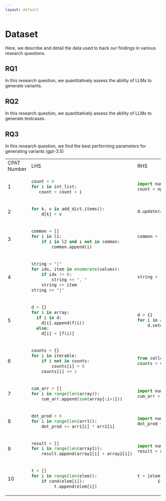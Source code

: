```yaml
---
layout: default
---
```


# Dataset
Here, we describe and detail the data used to 
back our findings in various research questions.

## RQ1
In this research question, we quantitatively
assess the ability of LLMs to generate variants.

## RQ2
In this research question, we quantitatively
assess the ability of LLMs to generate testcases.

## RQ3
In this research question, we find the best performing parameters
for generating variants (gpt-3.5)
<table>
    <tr>
        <td>CPAT Number</td>
        <td>LHS</td>
        <td>RHS</td>
        <td>Total Variants</td>
        <td>Correct Variants</td>
        <td>Useful Variants</td>
        <td>Applicable Variants</td>
    </tr>
    <tr>
<td>1</td>
<td>

```python
count = 0
for i in int_list:
   count = count + i
```

</td>
<td>

```python
import numpy as np
count = np.sum(int_list)
```

</td>
<td>1185</td>
<td>291</td>
<td>83</td>
<td>50</td>
    </tr>
    <tr>
<td>2</td>
<td>

```python
for k, v in add_dict.items():
    d[k] = v 
```

</td>
<td>

```python
d.update(add_dict)
```

</td>
<td>1201</td>
<td>478</td>
<td>119</td>
<td>110</td>
    </tr>
    <tr>
<td>3</td>
<td>

```python
common = []
for i in l1:
    if i in l2 and i not in common:
        common.append(i)
```

</td>
<td>

```python
common = list(set(l1).
            intersection(l2))
```

</td>
<td>782 </td>
<td>287 </td>
<td>107 </td>
<td>66</td>
    </tr>
    <tr>
<td>4</td>
<td>

```python
string = "["
for idx, item in enumerate(values):
    if idx != 0:
        string += ", "
    string += item
string += "]"
```

</td>
<td>

```python
string = "[" + ", ".join(values)+ "]"
```

</td>
<td>285 </td>
<td>101 </td>
<td>20</td>
<td>10</td>
    </tr>
    <tr>
<td>5</td>
<td>

```python
d = {}
for i in array:
  if i in d:
    d[i].append(f(i))
  else:
    d[i] = [f(i)]
```

</td>
<td>

```python
d = {}
for i in array:
    d.setdefault(i, []).append(f(i))
```

</td>
<td>1265 </td>
<td>416 </td>
<td>150</td>
<td>75</td>
    </tr>
    <tr>
<td>6</td>
<td>

```python
counts = {}
for i in iterable:
    if i not in counts:
        counts[i] = 0
    counts[i] += 1
```

</td>
<td>

```python
from collections import Counter
counts = Counter(iterable)
```

</td>
<td>927 </td>
<td>425</td>
<td>202 </td>
<td>85</td>
    </tr>
    <tr>
<td>7</td>
<td>

```python
cum_arr = []
for i in range(len(array)):
    cum_arr.append(sum(array[:i+1]))
```

</td>
<td>

```python
import numpy as np
cum_arr = np.cumsum(array)
```

</td>
<td>1223</td>
<td>290 </td>
<td>95 </td>
<td>80</td>
    </tr>
    <tr>
<td>8</td>
<td>

```python
dot_prod = 0
for i in range(len(arr1)):
    dot_prod += arr1[i] * arr2[i]
```

</td>
<td>

```python
import numpy as np
dot_prod = np.dot(arr1, arr2)
```

</td>
<td>177 </td>
<td>28 </td>
<td>26 </td>
<td>24</td>
    </tr>
    <tr>
<td>9</td>
<td>

```python
result = []
for i in range(len(array1)):
    result.append(array1[i] + array2[i])
```

</td>
<td>

```python
import numpy as np
result = np.add(array1, array2)
```

</td>
<td>64 </td>
<td>11</td>
<td>11 </td>
<td>9</td>
    </tr>
    <tr>
<td>10</td>
<td>

```python
t = []
for i in range(len(elem)):
    if cond(elem[i]):
         t.append(elem[i])  
```

</td>
<td>

```python
t = [elem[i] for i in range(len(elem)) 
        if cond(elem[i])]
```

</td>
<td>955 </td>
<td>453 </td>
<td>226  </td>
<td>71 </td>
    </tr>
</table>